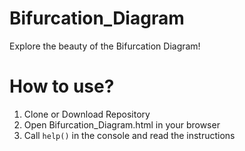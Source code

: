 # Bifurcation_Diagram
Explore the beauty of the Bifurcation Diagram!

# How to use?
1. Clone or Download Repository
2. Open Bifurcation_Diagram.html in your browser
3. Call `help()` in the console and read the instructions
